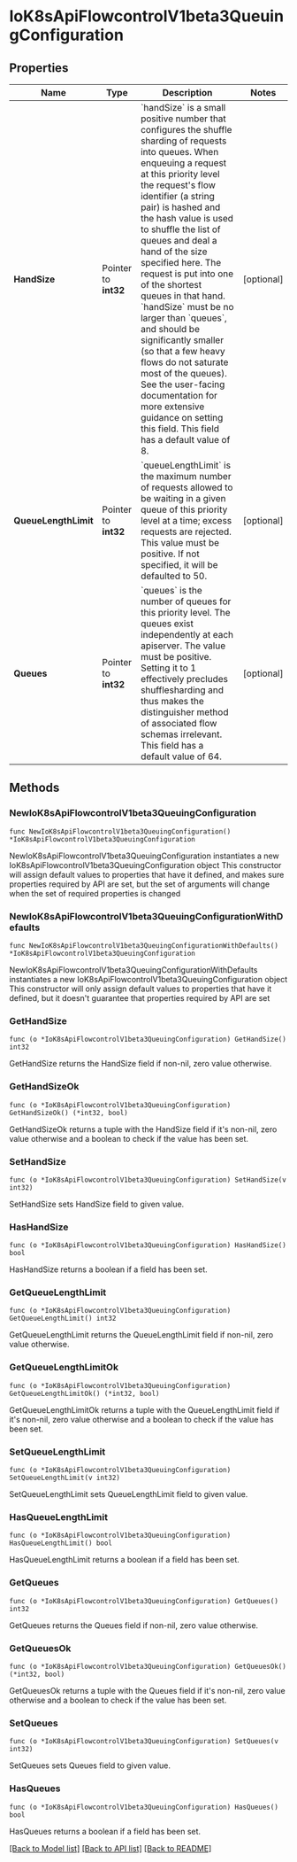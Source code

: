 # IoK8sApiFlowcontrolV1beta3QueuingConfiguration

## Properties

Name | Type | Description | Notes
------------ | ------------- | ------------- | -------------
**HandSize** | Pointer to **int32** | &#x60;handSize&#x60; is a small positive number that configures the shuffle sharding of requests into queues.  When enqueuing a request at this priority level the request&#39;s flow identifier (a string pair) is hashed and the hash value is used to shuffle the list of queues and deal a hand of the size specified here.  The request is put into one of the shortest queues in that hand. &#x60;handSize&#x60; must be no larger than &#x60;queues&#x60;, and should be significantly smaller (so that a few heavy flows do not saturate most of the queues).  See the user-facing documentation for more extensive guidance on setting this field.  This field has a default value of 8. | [optional] 
**QueueLengthLimit** | Pointer to **int32** | &#x60;queueLengthLimit&#x60; is the maximum number of requests allowed to be waiting in a given queue of this priority level at a time; excess requests are rejected.  This value must be positive.  If not specified, it will be defaulted to 50. | [optional] 
**Queues** | Pointer to **int32** | &#x60;queues&#x60; is the number of queues for this priority level. The queues exist independently at each apiserver. The value must be positive.  Setting it to 1 effectively precludes shufflesharding and thus makes the distinguisher method of associated flow schemas irrelevant.  This field has a default value of 64. | [optional] 

## Methods

### NewIoK8sApiFlowcontrolV1beta3QueuingConfiguration

`func NewIoK8sApiFlowcontrolV1beta3QueuingConfiguration() *IoK8sApiFlowcontrolV1beta3QueuingConfiguration`

NewIoK8sApiFlowcontrolV1beta3QueuingConfiguration instantiates a new IoK8sApiFlowcontrolV1beta3QueuingConfiguration object
This constructor will assign default values to properties that have it defined,
and makes sure properties required by API are set, but the set of arguments
will change when the set of required properties is changed

### NewIoK8sApiFlowcontrolV1beta3QueuingConfigurationWithDefaults

`func NewIoK8sApiFlowcontrolV1beta3QueuingConfigurationWithDefaults() *IoK8sApiFlowcontrolV1beta3QueuingConfiguration`

NewIoK8sApiFlowcontrolV1beta3QueuingConfigurationWithDefaults instantiates a new IoK8sApiFlowcontrolV1beta3QueuingConfiguration object
This constructor will only assign default values to properties that have it defined,
but it doesn't guarantee that properties required by API are set

### GetHandSize

`func (o *IoK8sApiFlowcontrolV1beta3QueuingConfiguration) GetHandSize() int32`

GetHandSize returns the HandSize field if non-nil, zero value otherwise.

### GetHandSizeOk

`func (o *IoK8sApiFlowcontrolV1beta3QueuingConfiguration) GetHandSizeOk() (*int32, bool)`

GetHandSizeOk returns a tuple with the HandSize field if it's non-nil, zero value otherwise
and a boolean to check if the value has been set.

### SetHandSize

`func (o *IoK8sApiFlowcontrolV1beta3QueuingConfiguration) SetHandSize(v int32)`

SetHandSize sets HandSize field to given value.

### HasHandSize

`func (o *IoK8sApiFlowcontrolV1beta3QueuingConfiguration) HasHandSize() bool`

HasHandSize returns a boolean if a field has been set.

### GetQueueLengthLimit

`func (o *IoK8sApiFlowcontrolV1beta3QueuingConfiguration) GetQueueLengthLimit() int32`

GetQueueLengthLimit returns the QueueLengthLimit field if non-nil, zero value otherwise.

### GetQueueLengthLimitOk

`func (o *IoK8sApiFlowcontrolV1beta3QueuingConfiguration) GetQueueLengthLimitOk() (*int32, bool)`

GetQueueLengthLimitOk returns a tuple with the QueueLengthLimit field if it's non-nil, zero value otherwise
and a boolean to check if the value has been set.

### SetQueueLengthLimit

`func (o *IoK8sApiFlowcontrolV1beta3QueuingConfiguration) SetQueueLengthLimit(v int32)`

SetQueueLengthLimit sets QueueLengthLimit field to given value.

### HasQueueLengthLimit

`func (o *IoK8sApiFlowcontrolV1beta3QueuingConfiguration) HasQueueLengthLimit() bool`

HasQueueLengthLimit returns a boolean if a field has been set.

### GetQueues

`func (o *IoK8sApiFlowcontrolV1beta3QueuingConfiguration) GetQueues() int32`

GetQueues returns the Queues field if non-nil, zero value otherwise.

### GetQueuesOk

`func (o *IoK8sApiFlowcontrolV1beta3QueuingConfiguration) GetQueuesOk() (*int32, bool)`

GetQueuesOk returns a tuple with the Queues field if it's non-nil, zero value otherwise
and a boolean to check if the value has been set.

### SetQueues

`func (o *IoK8sApiFlowcontrolV1beta3QueuingConfiguration) SetQueues(v int32)`

SetQueues sets Queues field to given value.

### HasQueues

`func (o *IoK8sApiFlowcontrolV1beta3QueuingConfiguration) HasQueues() bool`

HasQueues returns a boolean if a field has been set.


[[Back to Model list]](../README.md#documentation-for-models) [[Back to API list]](../README.md#documentation-for-api-endpoints) [[Back to README]](../README.md)


